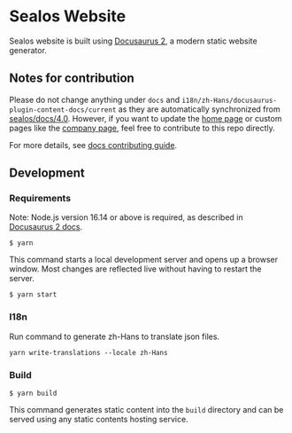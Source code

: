 # Sealos Website

Sealos website is built using [Docusaurus 2](https://docusaurus.io/), a modern static website generator.

## Notes for contribution

Please do not change anything under `docs` and `i18n/zh-Hans/docusaurus-plugin-content-docs/current` as they are automatically synchronized from [sealos/docs/4.0](https://github.com/labring/sealos/tree/main/docs/4.0). However, if you want to update the [home page](https://github.com/fanux/sealos-site/tree/main/src/pages/index.js) or custom pages like the [company page](https://github.com/fanux/sealos-site/tree/main/src/pages/company.md), feel free to contribute to this repo directly.

For more details, see [docs contributing guide](https://github.com/labring/sealos/blob/main/CONTRIBUTING.md#docs-contribution).

## Development

### Requirements

Note: Node.js version 16.14 or above is required, as described in [Docusaurus 2 docs](https://docusaurus.io/docs/installation#requirements).

```shell
$ yarn
```

This command starts a local development server and opens up a browser window. Most changes are reflected live without having to restart the server.

```shell
$ yarn start
```

### I18n

Run command to generate zh-Hans to translate json files.

```shell
yarn write-translations --locale zh-Hans
```

### Build

```shell
$ yarn build
```

This command generates static content into the `build` directory and can be served using any static contents hosting service.

